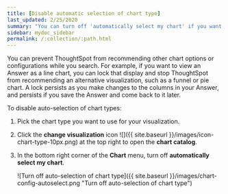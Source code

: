 ```yaml
---
title: [Disable automatic selection of chart type]
last_updated: 2/25/2020
summary: "You can turn off 'automatically select my chart' if you want a specific chart type to persist throughout a search."
sidebar: mydoc_sidebar
permalink: /:collection/:path.html
---
```

You can prevent ThoughtSpot from recommending other chart
options or configurations while you search. For example, if you want to view an Answer as a line chart, you can lock that
display and stop ThoughtSpot from recommending an alternative visualization, such as a funnel or pie chart. A lock persists as you make changes to the columns in your Answer, and persists if you save the Answer and come back to it later.

To disable auto-selection of chart types:

1. Pick the chart type you want to use for your visualization.

2. Click the **change visualization** icon ![]({{ site.baseurl }}/images/icon-chart-type-10px.png) at the top right to open the **chart catalog**.

3. In the bottom right corner of the **Chart** menu, turn off **automatically select my chart**.

    ![Turn off auto-selection of chart type]({{ site.baseurl }}/images/chart-config-autoselect.png "Turn off auto-selection of chart type")
